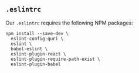 ## `.eslintrc`

Our `.eslintrc` requires the following NPM packages:

```
npm install --save-dev \
  eslint-config-quri \
  eslint \
  babel-eslint \
  eslint-plugin-react \
  eslint-plugin-require-path-exist \
  eslint-plugin-babel
```
